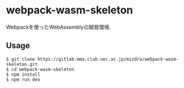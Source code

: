 # webpack-wasm-skeleton
Webpackを使ったWebAssemblyの開発環境.

## Usage
```
$ git clone https://gitlab.mma.club.uec.ac.jp/mizdra/webpack-wasm-skeleton.git
$ cd webpack-wasm-skeleton
$ npm install
$ npm run dev
```
